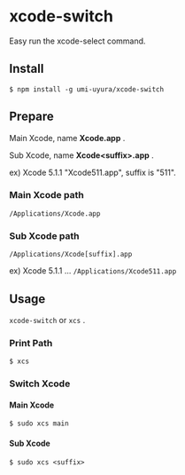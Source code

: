 xcode-switch
=============

Easy run the xcode-select command.


Install
-------

```
$ npm install -g umi-uyura/xcode-switch
```


Prepare
--------

Main Xcode, name **Xcode.app** .

Sub Xcode, name **Xcode\<suffix\>.app** .

ex) Xcode 5.1.1 "Xcode511.app", suffix is "511".


### Main Xcode path

`/Applications/Xcode.app`

### Sub Xcode path

`/Applications/Xcode[suffix].app`

ex) Xcode 5.1.1 ... `/Applications/Xcode511.app`


Usage
-----

`xcode-switch` or `xcs` .

### Print Path

```
$ xcs
```

### Switch Xcode

#### Main Xcode

```
$ sudo xcs main
```


#### Sub Xcode

```
$ sudo xcs <suffix>
```
